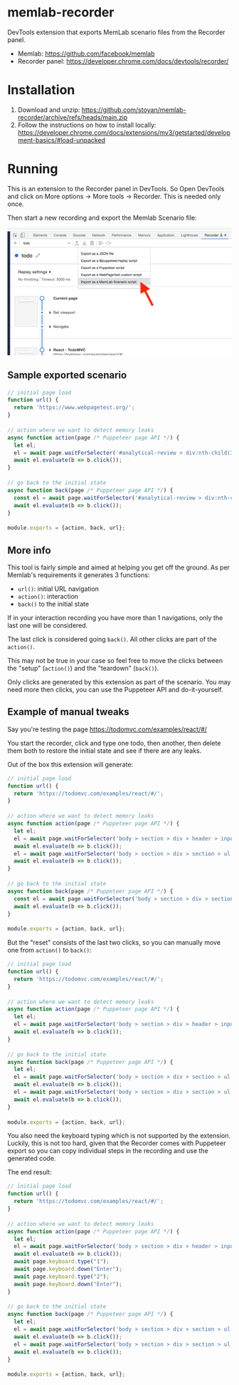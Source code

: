 # memlab-recorder
 DevTools extension that exports MemLab scenario files from the Recorder panel.
 
 * Memlab: https://github.com/facebook/memlab
 * Recorder panel: https://developer.chrome.com/docs/devtools/recorder/


# Installation

1. Download and unzip: https://github.com/stoyan/memlab-recorder/archive/refs/heads/main.zip
2. Follow the instructions on how to install locally: https://developer.chrome.com/docs/extensions/mv3/getstarted/development-basics/#load-unpacked

# Running

This is an extension to the Recorder panel in DevTools. So Open DevTools and click on More options -> More tools -> Recorder. This is needed only once.

Then start a new recording and export the Memlab Scenario file:

![Export scenario](/sshot.png)

## Sample exported scenario

```js
// initial page load
function url() {
  return 'https://www.webpagetest.org/';
}

// action where we want to detect memory leaks
async function action(page /* Puppeteer page API */) {
  let el;
  el = await page.waitForSelector('#analytical-review > div:nth-child(3) > label');
  await el.evaluate(b => b.click());
}

// go back to the initial state
async function back(page /* Puppeteer page API */) {
  const el = await page.waitForSelector('#analytical-review > div:nth-child(2) > label');
  await el.evaluate(b => b.click());
}

module.exports = {action, back, url};
```

## More info

This tool is fairly simple and aimed at helping you get off the ground. As per Memlab's requirements it generates 3 functions: 

 * `url()`: initial URL navigation
 * `action()`: interaction
 * `back()` to the initial state

If in your interaction recording you have more than 1 navigations, only the last one will be considered.

The last click is considered going `back()`. All other clicks are part of the `action()`.

This may not be true in your case so feel free to move the clicks between the "setup" (`action()`) and the "teardown" (`back()`).

Only clicks are generated by this extension as part of the scenario. You may need more then clicks, you can use the Puppeteer API and do-it-yourself.

## Example of manual tweaks

Say you're testing the page https://todomvc.com/examples/react/#/

You start the recorder, click and type one todo, then another, then delete them both to restore the initial state and see if there are any leaks.

Out of the box this extension will generate:

```js
// initial page load
function url() {
  return 'https://todomvc.com/examples/react/#/';
}

// action where we want to detect memory leaks
async function action(page /* Puppeteer page API */) {
  let el;
  el = await page.waitForSelector('body > section > div > header > input');
  await el.evaluate(b => b.click());
  el = await page.waitForSelector('body > section > div > section > ul > li:nth-child(1) > div > button');
  await el.evaluate(b => b.click());
}

// go back to the initial state
async function back(page /* Puppeteer page API */) {
  const el = await page.waitForSelector('body > section > div > section > ul > li > div > button');
  await el.evaluate(b => b.click());
}

module.exports = {action, back, url};
```

But the "reset" consists of the last two clicks, so you can manually move one from `action()` to `back()`:

```js
// initial page load
function url() {
  return 'https://todomvc.com/examples/react/#/';
}

// action where we want to detect memory leaks
async function action(page /* Puppeteer page API */) {
  let el;
  el = await page.waitForSelector('body > section > div > header > input');
  await el.evaluate(b => b.click());
}

// go back to the initial state
async function back(page /* Puppeteer page API */) {
  let el;
  el = await page.waitForSelector('body > section > div > section > ul > li:nth-child(1) > div > button');
  await el.evaluate(b => b.click());
  el = await page.waitForSelector('body > section > div > section > ul > li > div > button');
  await el.evaluate(b => b.click());
}

module.exports = {action, back, url};
```

You also need the keyboard typing which is not supported by the extension. Luckily, this is not too hard, given that the Recorder comes with Puppeteer export so you can copy individual steps in the recording and use the generated code.

The end result:

```js
// initial page load
function url() {
  return 'https://todomvc.com/examples/react/#/';
}

// action where we want to detect memory leaks
async function action(page /* Puppeteer page API */) {
  let el;
  el = await page.waitForSelector('body > section > div > header > input');
  await el.evaluate(b => b.click());
  await page.keyboard.type("1");
  await page.keyboard.down("Enter");
  await page.keyboard.type("2");
  await page.keyboard.down("Enter");
}

// go back to the initial state
async function back(page /* Puppeteer page API */) {
  let el;
  el = await page.waitForSelector('body > section > div > section > ul > li:nth-child(1) > div > button');
  await el.evaluate(b => b.click());
  el = await page.waitForSelector('body > section > div > section > ul > li > div > button');
  await el.evaluate(b => b.click());
}

module.exports = {action, back, url};
```
